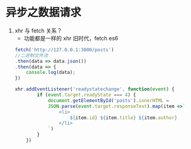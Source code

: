 # 异步之数据请求

1. xhr 与 fetch 关系？
    - 功能都是一样的 xhr 旧时代，fetch es6
    ```javascript
    fetch('http://127.0.0.1:3000/posts')
    //二进制文件流
    .then(data => data.json())
    .then(data => {
        console.log(data);
    })
    ```
    ```javascript
    xhr.addEventListener('readystatechange', function(event) {
            if (event.target.readyState === 4) {
                document.getElementById('posts').innerHTML = 
                JSON.parse(event.target.responseText).map(item =>`
                    <li>
                        ${item.id} ${item.title} ${item.author} 
                    </li>
                `)
            }
        })
    ```